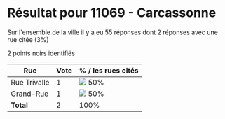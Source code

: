 # Résultat pour 11069 - Carcassonne

Sur l'ensemble de la ville il y a eu 55 réponses dont 2 réponses avec une rue citée (3%)

2 points noirs identifiés

| Rue | Vote | % / les rues cités|
|-----|------|-------------------|
| Rue Trivalle | 1 | <img src="../../img/bar_50.gif" />&nbsp;50%|
| Grand-Rue | 1 | <img src="../../img/bar_50.gif" />&nbsp;50%|
| **Total** | 2 | 100%|
